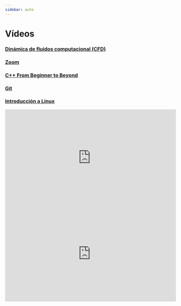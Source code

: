 ```yaml
---
sidebar: auto
---
```


# Vídeos

### [Dinámica de fluidos computacional (CFD)](cfd/README.md)

### [Zoom](zoom/README.md)

### [C++ From Beginner to Beyond](cpp/README.md)

### [Git](git/README.md)

### [Introducción a Linux](https://www.youtube.com/playlist?list=PL6kQim6ljTJv-hMrOngNbCv6kpQYHfFwC)

<iframe width="560" height="315"
  src="https://www.youtube-nocookie.com/embed/m5HuDgRj5Bk"
  title="YouTube video player" frameborder="0"
  allow="accelerometer; autoplay; clipboard-write; encrypted-media; gyroscope; picture-in-picture"
  allowfullscreen>
</iframe>

<iframe width="560" height="315"
  src="https://www.youtube-nocookie.com/embed/z1CpO1F78V4"
  title="YouTube video player" frameborder="0"
  allow="accelerometer; autoplay; clipboard-write; encrypted-media; gyroscope; picture-in-picture"
  allowfullscreen>
</iframe>